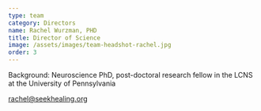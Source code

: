 ```yaml
---
type: team
category: Directors
name: Rachel Wurzman, PHD
title: Director of Science
image: /assets/images/team-headshot-rachel.jpg
order: 3
---
```


Background: Neuroscience PhD, post-doctoral research fellow in the LCNS at the University of Pennsylvania

<rachel@seekhealing.org>
